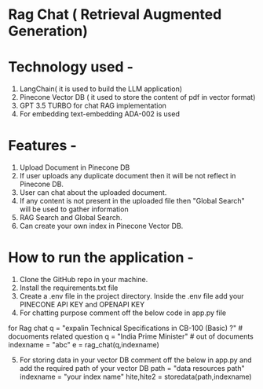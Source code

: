 # Rag Chat ( Retrieval Augmented Generation)

# Technology used -
1. LangChain( it is used to build the LLM application)
2. Pinecone Vector DB ( it used to store the content of pdf in vector format)
3.  GPT 3.5 TURBO for chat RAG implementation
4. For embedding text-embedding ADA-002 is used


# Features -

1. Upload Document in Pinecone DB
2. If user uploads any duplicate document then it will be not reflect in Pinecone DB.
3. User can chat about the uploaded document.
4. If any content is not present in the uploaded file then "Global Search" will be used to gather information
5. RAG Search and Global Search.
6.  Can create your own index in Pinecone Vector DB.

   
# How to run the application - 

1. Clone the GitHub repo in your machine.
2. Install the requirements.txt file
3. Create a .env file in the project directory. Inside the .env file add your PINECONE API KEY and OPENAPI KEY
4. For chatting purpose comment off the below code in app.py file 

for Rag chat
q = "expalin Technical Specifications in CB-100 (Basic) ?" # docuoments related question
q = "India Prime Minister" # out of documents 
 indexname = "abc"
 e = rag_chat(q,indexname)

5. For storing data in your vector DB comment off the below in app.py and add the required path of your vector DB
path = "data resources path"
indexname = "your index name"
 hite,hite2 = storedata(path,indexname)
